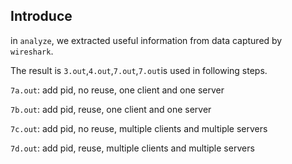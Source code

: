 ## Introduce

in `analyze`, we extracted useful information from data captured by `wireshark`.

The result is `3.out`,`4.out`,`7.out`,`7.out`is used in following steps.

`7a.out`: add pid, no reuse, one client and one server

`7b.out`: add pid, reuse, one client and one server

`7c.out`: add pid, no reuse, multiple clients and multiple servers

`7d.out`: add pid, reuse, multiple clients and multiple servers